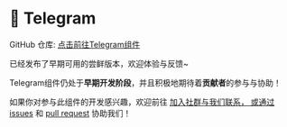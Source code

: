 # 🚧 Telegram

GitHub 仓库: [点击前往Telegram组件](https://github.com/simple-robot/simbot-component-telegram)

<tip>

已经发布了早期可用的尝鲜版本，欢迎体验与反馈~

</tip>

<warning title="协助希望🙏">

Telegram组件仍处于**早期开发阶段**，并且积极地期待着**贡献者**的参与与协助！

如果你对参与此组件的开发感兴趣，欢迎前往 
<a href="communities.md" /> 加入社群与我们联系，
或通过 [issues](https://github.com/simple-robot/simbot-component-telegram/issues)
和 [pull request](https://github.com/simple-robot/simbot-component-telegram/pulls)
协助我们！

</warning>